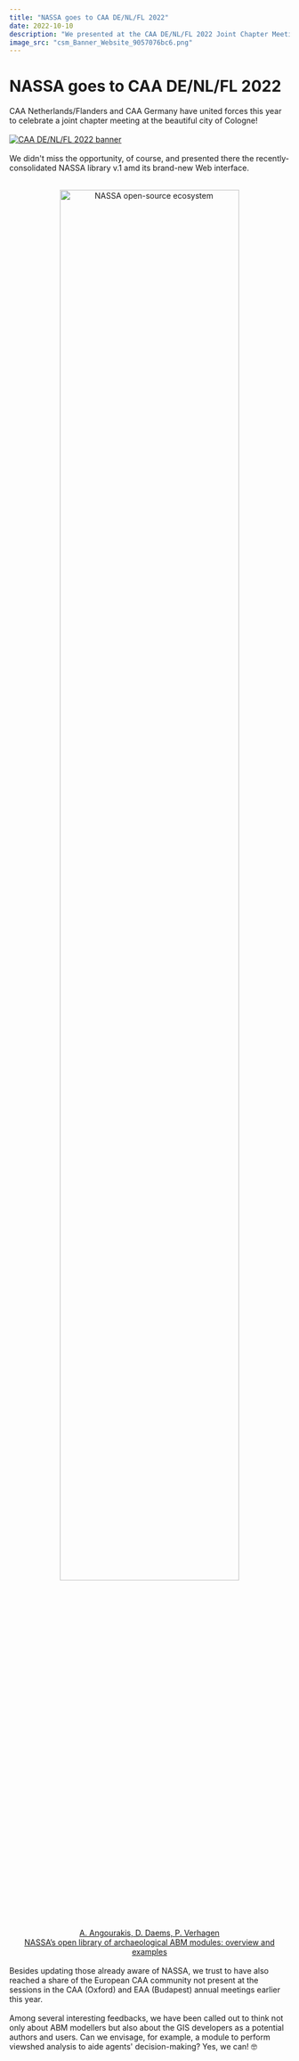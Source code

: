 ```yaml
---
title: "NASSA goes to CAA DE/NL/FL 2022"
date: 2022-10-10
description: "We presented at the CAA DE/NL/FL 2022 Joint Chapter Meeting in Cologne"
image_src: "csm_Banner_Website_9057076bc6.png"
---
```

# NASSA goes to CAA DE/NL/FL 2022

CAA Netherlands/Flanders and CAA Germany have united forces this year to celebrate a joint chapter meeting at the beautiful city of Cologne!
<br><br>
<a href="https://caa-de2022.uni-koeln.de" target="_blank" title="CAA DE/NL/FL 2022">
    <img src="https://archaeology-abm.github.io/NASSA-hub/assets/csm_Banner_Website_9057076bc6.png" alt="CAA DE/NL/FL 2022 banner">
</a>
<br><br>
We didn't miss the opportunity, of course, and presented there the recently-consolidated NASSA library v.1 amd its brand-new Web interface.
<br><br>
<div style="text-align: center;">
<img src="https://andros-spica.github.io/CAA-DE-NL-FL-Angourakis-et-al-2022/images/NASSA-ecosystem.png" alt="NASSA open-source ecosystem" style="width: 80%;">
<br>
<a href="https://github.com/Archaeology-ABM/CAA-DE-NL-FL-Angourakis-et-al-2022" target="_blank">A. Angourakis, D. Daems, P. Verhagen <br>NASSA’s open library of archaeological ABM modules: overview and examples</a>
</div>
<br>
Besides updating those already aware of NASSA, we trust to have also reached a share of the European CAA community not present at the sessions in  the CAA (Oxford) and EAA (Budapest) annual meetings earlier this year.
<br><br>
Among several interesting feedbacks, we have been called out to think not only about ABM modellers but also about the GIS developers as a potential authors and users. Can we envisage, for example, a module to perform viewshed analysis to aide agents' decision-making? Yes, we can! 	&#129299;
<br><br>
